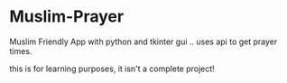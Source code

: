 # Muslim-Prayer
Muslim Friendly App with python and tkinter gui .. uses api to get prayer times.


this is for learning purposes, it isn't a complete project! 

